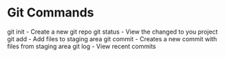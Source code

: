 # Git Commands

git init - Create a new git repo
git status - View the changed to you project
git add - Add files to staging area
git commit - Creates a new commit with files from staging area
git log - View recent commits
